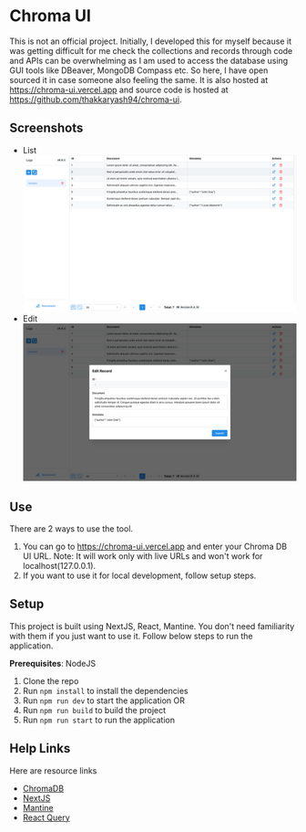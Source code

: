 # Chroma UI

This is not an official project. Initially, I developed this for myself because it was getting difficult for me check the collections and records through code and APIs can be overwhelming as I am used to access the database using GUI tools like DBeaver, MongoDB Compass etc. So here, I have open sourced it in case someone also feeling the same. It is also hosted at https://chroma-ui.vercel.app and source code is hosted at https://github.com/thakkaryash94/chroma-ui.


## Screenshots
- List
![List](./images/list.png)
- Edit
![List](./images/edit.png)


## Use

There are 2 ways to use the tool.
1. You can go to https://chroma-ui.vercel.app and enter your Chroma DB UI URL. Note: It will work only with live URLs and won't work for localhost(127.0.0.1).
2. If you want to use it for local development, follow setup steps.


## Setup

This project is built using NextJS, React, Mantine. You don't need familiarity with them if you just want to use it. Follow below steps to run the application.

**Prerequisites**: NodeJS

1. Clone the repo
2. Run `npm install` to install the dependencies
3. Run `npm run dev` to start the application
OR
3. Run `npm run build` to build the project
4. Run `npm run start` to run the application


## Help Links

Here are resource links

- [ChromaDB](https://www.trychroma.com/)
- [NextJS](https://nextjs.org/)
- [Mantine](https://mantine.dev/)
- [React Query](https://tanstack.com/query/v5)
